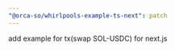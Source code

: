 ```yaml
---
"@orca-so/whirlpools-example-ts-next": patch
---
```


add example for tx(swap SOL-USDC) for next.js
